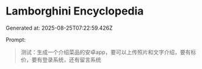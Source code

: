 # Lamborghini Encyclopedia
Generated at: 2025-08-25T07:22:59.426Z

Prompt:
> 测试：生成一个介绍菜品的安卓app，要可以上传照片和文字介绍，要有标价，要有登录系统，还有留言系统
